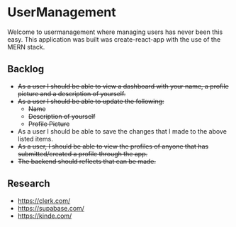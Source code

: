 # UserManagement

Welcome to usermanagement where managing users has never been this easy. This application was built was create-react-app with the use of the MERN stack.

## Backlog

- ~~As a user I should be able to view a dashboard with your name, a profile picture and a description of yourself.~~
- ~~As a user I should be able to update the following:~~
  - ~~Name~~
  - ~~Description of yourself~~
  - ~~Profile Picture~~
- As a user I should be able to save the changes that I made to the above listed items.
- ~~As a user, I should be able to view the profiles of anyone that has submitted/created a profile through the app.~~
- ~~The backend should reflects that can be made.~~

## Research

- https://clerk.com/
- https://supabase.com/
- https://kinde.com/